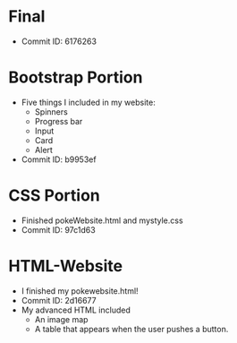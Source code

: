 # Final
* Commit ID: 6176263

# Bootstrap Portion 
* Five things I included in my website: 
   - Spinners
   - Progress bar
   - Input
   - Card
   - Alert
* Commit ID: b9953ef

# CSS Portion
* Finished pokeWebsite.html and mystyle.css
* Commit ID: 97c1d63

# HTML-Website
* I finished my pokewebsite.html! 
* Commit ID: 2d16677
* My advanced HTML included 
  * An image map 
  * A table that appears when the user pushes a button.  
